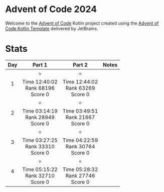 # Advent of Code 2024

Welcome to the [Advent of Code](https://adventofcode.com) Kotlin project created using
the [Advent of Code Kotlin Template](https://github.com/kotlin-hands-on/advent-of-code-kotlin-template)
delivered by JetBrains.

# Stats

| Day |                       Part 1                       |                       Part 2                       | Notes |
|:---:|:--------------------------------------------------:|:--------------------------------------------------:|-------|
|  1  | ⭐ <br/> Time 12:40:02 <br/>Rank 68196<br/> Score 0 | ⭐ <br/> Time 12:44:02 <br/>Rank 63269<br/> Score 0 |       |
|  2  | ⭐ <br/> Time 03:14:19 <br/>Rank 28949<br/> Score 0 | ⭐ <br/> Time 03:49:51 <br/>Rank 21667<br/> Score 0 |       |
|  3  | ⭐ <br/> Time 03:27:25 <br/>Rank 33310<br/> Score 0 | ⭐ <br/> Time 04:22:59 <br/>Rank 30764<br/> Score 0 |       |
|  4  | ⭐ <br/> Time 05:15:22 <br/>Rank 32710<br/> Score 0 | ⭐ <br/> Time 05:28:32 <br/>Rank 27746<br/> Score 0 |       |
